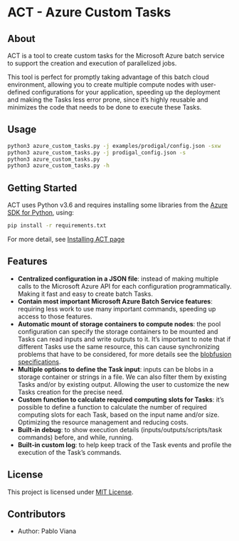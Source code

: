 # ACT - Azure Custom Tasks


## About

ACT is a tool to create custom tasks for the Microsoft Azure batch service to support the creation and execution of parallelized jobs.

This tool is perfect for promptly taking advantage of this batch cloud environment, allowing you to create multiple compute nodes with user-defined configurations for your application, speeding up the deployment and making the Tasks less error prone, since it’s highly reusable and minimizes the code that needs to be done to execute these Tasks.


## Usage

```bash
python3 azure_custom_tasks.py -j examples/prodigal/config.json -sxw
python3 azure_custom_tasks.py -j prodigal_config.json -s
python3 azure_custom_tasks.py
python3 azure_custom_tasks.py -h
```


## Getting Started

ACT uses Python v3.6 and requires installing some libraries from the [Azure SDK for Python](https://github.com/Azure/azure-sdk-for-python), using:

```bash
pip install -r requirements.txt
```

For more detail, see [Installing ACT page](https://github.com/MeirellesLab/AzureCustomTasks/tree/main/wiki/home.md#installation)


## Features

* **Centralized configuration in a JSON file**: instead of making multiple calls to the Microsoft Azure API for each configuration programmatically. Making it fast and easy to create batch Tasks.
* **Contain most important Microsoft Azure Batch Service features**: requiring less work to use many important commands, speeding up access to those features.
* **Automatic mount of storage containers to compute nodes**: the pool configuration can specify the storage containers to be mounted and Tasks can read inputs and write outputs to it. It’s important to note that if different Tasks use the same resource, this can cause synchronizing problems that have to be considered, for more details see the [blobfusion specifications](https://github.com/Azure/azure-storage-fuse/).
* **Multiple options to define the Task input**: inputs can be blobs in a storage container or strings in a file. We can also filter them by existing Tasks and/or by existing output. Allowing the user to customize the new Tasks creation for the precise need.
* **Custom function to calculate required computing slots for Tasks**: it’s possible to define a function to calculate the number of required computing slots for each Task, based on the input name and/or size. Optimizing the resource management and reducing costs.
* **Built-in debug**: to show execution details (inputs/outputs/scripts/task commands) before, and while, running.
* **Built-in custom log**: to help keep track of the Task events and profile the execution of the Task’s commands.


## License

This project is licensed under [MIT License](https://github.com/MeirellesLab/AzureCustomTasks/blob/main/LICENSE).


## Contributors

* Author: Pablo Viana

